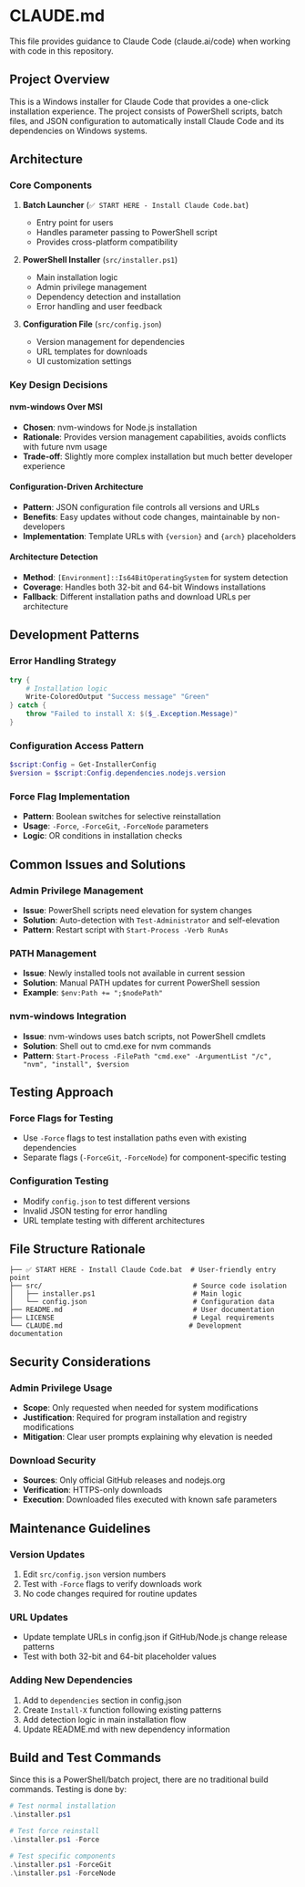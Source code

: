 # CLAUDE.md

This file provides guidance to Claude Code (claude.ai/code) when working with code in this repository.

## Project Overview

This is a Windows installer for Claude Code that provides a one-click installation experience. The project consists of PowerShell scripts, batch files, and JSON configuration to automatically install Claude Code and its dependencies on Windows systems.

## Architecture

### Core Components

1. **Batch Launcher** (`✅ START HERE - Install Claude Code.bat`)
   - Entry point for users
   - Handles parameter passing to PowerShell script
   - Provides cross-platform compatibility

2. **PowerShell Installer** (`src/installer.ps1`)
   - Main installation logic
   - Admin privilege management
   - Dependency detection and installation
   - Error handling and user feedback

3. **Configuration File** (`src/config.json`)
   - Version management for dependencies
   - URL templates for downloads
   - UI customization settings

### Key Design Decisions

#### nvm-windows Over MSI
- **Chosen**: nvm-windows for Node.js installation
- **Rationale**: Provides version management capabilities, avoids conflicts with future nvm usage
- **Trade-off**: Slightly more complex installation but much better developer experience

#### Configuration-Driven Architecture
- **Pattern**: JSON configuration file controls all versions and URLs
- **Benefits**: Easy updates without code changes, maintainable by non-developers
- **Implementation**: Template URLs with `{version}` and `{arch}` placeholders

#### Architecture Detection
- **Method**: `[Environment]::Is64BitOperatingSystem` for system detection
- **Coverage**: Handles both 32-bit and 64-bit Windows installations
- **Fallback**: Different installation paths and download URLs per architecture

## Development Patterns

### Error Handling Strategy
```powershell
try {
    # Installation logic
    Write-ColoredOutput "Success message" "Green"
} catch {
    throw "Failed to install X: $($_.Exception.Message)"
}
```

### Configuration Access Pattern
```powershell
$script:Config = Get-InstallerConfig
$version = $script:Config.dependencies.nodejs.version
```

### Force Flag Implementation
- **Pattern**: Boolean switches for selective reinstallation
- **Usage**: `-Force`, `-ForceGit`, `-ForceNode` parameters
- **Logic**: OR conditions in installation checks

## Common Issues and Solutions

### Admin Privilege Management
- **Issue**: PowerShell scripts need elevation for system changes
- **Solution**: Auto-detection with `Test-Administrator` and self-elevation
- **Pattern**: Restart script with `Start-Process -Verb RunAs`

### PATH Management
- **Issue**: Newly installed tools not available in current session
- **Solution**: Manual PATH updates for current PowerShell session
- **Example**: `$env:Path += ";$nodePath"`

### nvm-windows Integration
- **Issue**: nvm-windows uses batch scripts, not PowerShell cmdlets
- **Solution**: Shell out to cmd.exe for nvm commands
- **Pattern**: `Start-Process -FilePath "cmd.exe" -ArgumentList "/c", "nvm", "install", $version`

## Testing Approach

### Force Flags for Testing
- Use `-Force` flags to test installation paths even with existing dependencies
- Separate flags (`-ForceGit`, `-ForceNode`) for component-specific testing

### Configuration Testing
- Modify `config.json` to test different versions
- Invalid JSON testing for error handling
- URL template testing with different architectures

## File Structure Rationale

```
├── ✅ START HERE - Install Claude Code.bat  # User-friendly entry point
├── src/                                     # Source code isolation  
│   ├── installer.ps1                        # Main logic
│   └── config.json                          # Configuration data
├── README.md                                # User documentation
├── LICENSE                                  # Legal requirements
└── CLAUDE.md                               # Development documentation
```

## Security Considerations

### Admin Privilege Usage
- **Scope**: Only requested when needed for system modifications
- **Justification**: Required for program installation and registry modifications
- **Mitigation**: Clear user prompts explaining why elevation is needed

### Download Security
- **Sources**: Only official GitHub releases and nodejs.org
- **Verification**: HTTPS-only downloads
- **Execution**: Downloaded files executed with known safe parameters

## Maintenance Guidelines

### Version Updates
1. Edit `src/config.json` version numbers
2. Test with `-Force` flags to verify downloads work
3. No code changes required for routine updates

### URL Updates
- Update template URLs in config.json if GitHub/Node.js change release patterns
- Test with both 32-bit and 64-bit placeholder values

### Adding New Dependencies
1. Add to `dependencies` section in config.json
2. Create `Install-X` function following existing patterns
3. Add detection logic in main installation flow
4. Update README.md with new dependency information

## Build and Test Commands

Since this is a PowerShell/batch project, there are no traditional build commands. Testing is done by:

```powershell
# Test normal installation
.\installer.ps1

# Test force reinstall
.\installer.ps1 -Force

# Test specific components
.\installer.ps1 -ForceGit
.\installer.ps1 -ForceNode
```